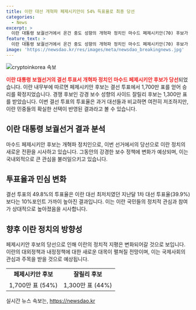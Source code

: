 ```yaml
---
title: 이란 대선 개혁파 페제시키안이 54% 득표율로 최종 당선
categories:
  - News
excerpt: >
  이란 대통령 보궐선거에서 온건 중도 성향의 개혁파 정치인 마수드 페제시키안(70) 후보가 강경 보수 성향 후보를 누르고 당선됐다. 결선 투표에서 1,700만 표를 얻어 당선을 확정지었다. 이란 내무부에 따르면 투표율은 49.8%로 지난달 대선 투표율(39.9%) 대비 10%포인트 상승했지만, 여전히 낮은 수준이다.
feature_text: >
  이란 대통령 보궐선거에서 온건 중도 성향의 개혁파 정치인 마수드 페제시키안(70) 후보가 강경 보수 성향 후보를 누르고 당선됐다. 결선 투표에서 1,700만 표를 얻어 당선을 확정지었다. 이란 내무부에 따르면 투표율은 49.8%로 지난달 대선 투표율(39.9%) 대비 10%포인트 상승했지만, 여전히 낮은 수준이다.
image: 'https://newsdao.kr/res/images/meta/newsdao_breakingnews.jpg'
---
```


<p><img src="https://newsdao.kr/res/images/meta/newsdao_breakingnews.jpg" alt="cryptoinkorea 속보" /></p>

<p><b><span style="color: #ee2323;">이란 대통령 보궐선거의 결선 투표서 개혁파 정치인 마수드 페제시키안 후보가 당선</span></b>되었습니다. 이란 내무부에 따르면 페제시키안 후보는 결선 투표에서 1,700만 표를 얻어 승리를 확정지었습니다. 경쟁 후보인 강경 보수 성향의 사이드 잘릴리 후보는 1,300만 표를 받았습니다. 이번 결선 투표의 투표율은 과거 대선들과 비교하면 여전히 저조하지만, 이란 민중들의 확실한 선택이 반영된 결과라고 볼 수 있습니다.</p>

<h2 data-ke-size="size26">이란 대통령 보궐선거 결과 분석</h2>

<p data-ke-size="size16">마수드 페제시키안 후보는 개혁파 정치인으로, 이번 선거에서의 당선으로 이란 정치의 새로운 전환을 시사하고 있습니다. 그동안의 강경한 보수 정책에 변화가 예상되며, 이는 국내외적으로 큰 관심을 불러일으키고 있습니다.</p>

<h2 data-ke-size="size26">투표율과 민심 변화</h2>

<p data-ke-size="size16">결선 투표의 49.8%의 투표율은 이란 대선 최저치였던 지난달 1차 대선 투표율(39.9%)보다는 10%포인트 가까이 높아진 결과입니다. 이는 이란 국민들의 정치적 관심과 참여가 상대적으로 높아졌음을 시사합니다.</p>

<h2 data-ke-size="size26">향후 이란 정치의 방향성</h2>

<p data-ke-size="size16">페제시키안 후보의 당선으로 인해 이란의 정치적 지평은 변화되어갈 것으로 보입니다. 이란의 대외정책과 내정정책에 대한 새로운 대목이 펼쳐질 전망이며, 이는 국제사회의 관심과 주목을 받을 것으로 예상됩니다.</p>

<table>
<tbody>
<tr>
<td style="text-align: center; height: 17px;"><b>페제시키안 후보</b></td>
<td style="text-align: center; height: 17px;"><b>잘릴리 후보</b></td>
</tr>
<tr>
<td style="text-align: center; height: 17px;">1,700만 표 (54%)</td>
<td style="text-align: center; height: 17px;">1,300만 표 (44%)</td>
</tr>
</tbody>
</table>
실시간 뉴스 속보는, <a href="https://newsdao.kr" rel="dofollow">https://newsdao.kr</a>


